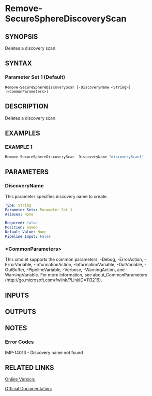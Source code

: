 ﻿# Remove-SecureSphereDiscoveryScan

## SYNOPSIS
Deletes a discovery scan.

## SYNTAX

### Parameter Set 1 (Default)
```
Remove-SecureSphereDiscoveryScan [-DiscoveryName <String>] [<CommonParameters>]
```

## DESCRIPTION
Deletes a discovery scan.

## EXAMPLES

### EXAMPLE 1

```powershell
Remove-SecureSphereDiscoveryScan -DiscoveryName "discoveryScan1"
```

## PARAMETERS

### DiscoveryName
This parameter specifies discovery name to create.

```yaml
Type: String
Parameter Sets: Parameter Set 1
Aliases: none

Required: false
Position: named
Default Value: None
Pipeline Input: False
```

### \<CommonParameters\>
This cmdlet supports the common parameters: -Debug, -ErrorAction, -ErrorVariable, -InformationAction, -InformationVariable, -OutVariable, -OutBuffer, -PipelineVariable, -Verbose, -WarningAction, and -WarningVariable. For more information, see about_CommonParameters (http://go.microsoft.com/fwlink/?LinkID=113216).

## INPUTS

## OUTPUTS

## NOTES

### Error Codes
IMP-14013 - Discovery name not found

## RELATED LINKS

[Online Version:](https://github.com/akshinmustafayev/SecureSpherePS/tree/master/Documentation)

[Official Documentation:](https://docs.imperva.com/bundle/v13.6-api-reference-guide/page/77726.htm)



